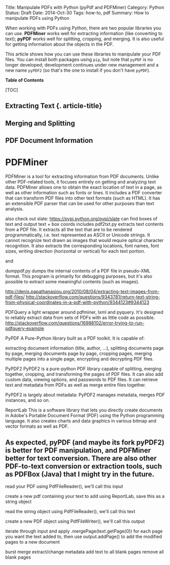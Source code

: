Title: Manipulate PDFs with Python (pyPdf and PDFMiner)
Category: Python
Status: Draft
Date: 2014-Oct-30
Tags: how-to, pdf
Summary: How to manipulate PDFs using Python

When working with PDFs using Python, there are two popular libraries you can use. **PDFMiner** works well for extracting information (like converting to text); **pyPDF** works well for splitting, cropping, and merging. It is also useful for getting information about the objects in the PDF.

This article shows how you can use these libraries to manipulate your PDF files. You can install both packages using `pip`, but note that `pyPDF` is no longer developed; development continues under new management and a new name `pyPDF2` (so that's the one to install if you don't have `pyPDF`).

**Table of Contents**

[TOC]

## Extracting Text {. article-title}

## Merging and Splitting

## PDF Document Information



# PDFMiner
PDFMiner is a tool for extracting information from PDF documents. Unlike other PDF-related tools, it focuses entirely on getting and analyzing text data. PDFMiner allows one to obtain the exact location of text in a page, as well as other information such as fonts or lines. It includes a PDF converter that can transform PDF files into other text formats (such as HTML). It has an extensible PDF parser that can be used for other purposes than text analysis.

also check out slate:
https://pypi.python.org/pypi/slate
can find boxes of text and output text + box coords
includes pdf2txt.py
extracts text contents from a PDF file. It extracts all the text that are to be rendered programmatically, i.e. text represented as ASCII or Unicode strings. It cannot recognize text drawn as images that would require optical character recognition. It also extracts the corresponding locations, font names, font sizes, writing direction (horizontal or vertical) for each text portion.

 and 

dumppdf.py dumps the internal contents of a PDF file in pseudo-XML format. This program is primarily for debugging purposes, but it's also possible to extract some meaningful contents (such as images).

http://denis.papathanasiou.org/2010/08/04/extracting-text-images-from-pdf-files/
http://stackoverflow.com/questions/9343781/return-text-string-from-physical-coordinates-in-a-pdf-with-python/9344123#9344123

PDFQuery
a light wrapper around pdfminer, lxml and pyquery. It's designed to reliably extract data from sets of PDFs with as little code as possible.
http://stackoverflow.com/questions/16988102/error-trying-to-run-pdfquery-example

PyPDF
A Pure-Python library built as a PDF toolkit. It is capable of:

extracting document information (title, author, ...),
splitting documents page by page,
merging documents page by page,
cropping pages,
merging multiple pages into a single page,
encrypting and decrypting PDF files.


PyPDF2
PyPDF2 is a pure-python PDF library capable of splitting, merging together, cropping, and transforming the pages of PDF files. It can also add custom data, viewing options, and passwords to PDF files. It can retrieve text and metadata from PDFs as well as merge entire files together.

PyPDF2 is largely about metadata: PyPDF2 manages metadata, merges PDF instances, and so on.

ReportLab
This is a software library that lets you directly create documents in Adobe's Portable Document Format
(PDF) using the Python programming language. It also creates charts and data graphics in various bitmap and
vector formats as well as PDF.


As expected, pyPDF (and maybe its fork pyPDF2) is better for PDF manipulation, and PDFMiner better for text conversion. There are also other PDF-to-text conversion or extraction tools, such as PDFBox (Java) that I might try in the future.
-----------

read your PDF using PdfFileReader(), we'll call this input

create a new pdf containing your text to add using ReportLab, save this as a string object

read the string object using PdfFileReader(), we'll call this text

create a new PDF object using PdfFileWriter(), we'll call this output

iterate through input and apply .mergePage(text.getPage(0)) for each page you want the text added to, then use output.addPage() to add the modified pages to a new document


burst
merge
extract/change metadata
add text to all blank pages
remove all blank pages
